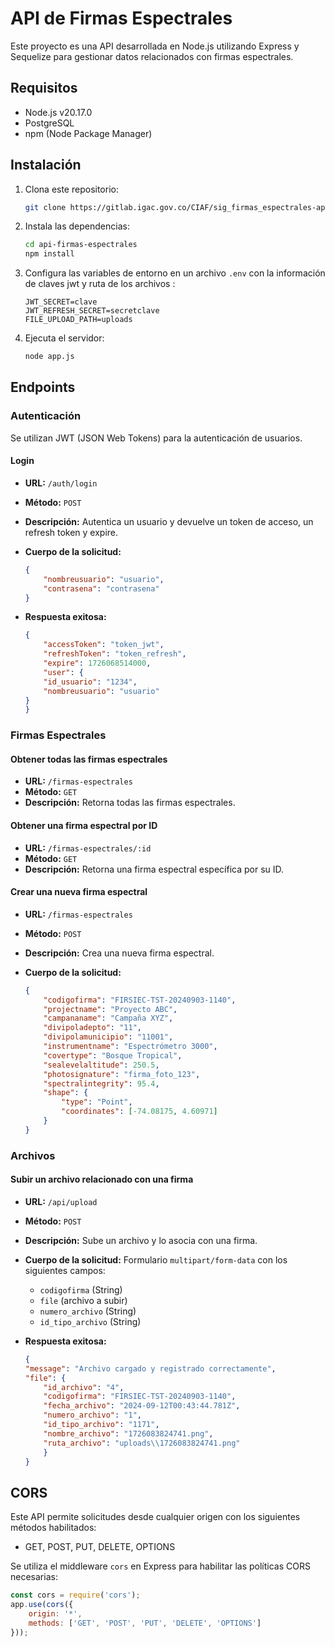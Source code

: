 # API de Firmas Espectrales

Este proyecto es una API desarrollada en Node.js utilizando Express y Sequelize para gestionar datos relacionados con firmas espectrales.

## Requisitos

- Node.js v20.17.0
- PostgreSQL
- npm (Node Package Manager)

## Instalación

1. Clona este repositorio:

    ```bash
    git clone https://gitlab.igac.gov.co/CIAF/sig_firmas_espectrales-api.git
    ```

2. Instala las dependencias:

    ```bash
    cd api-firmas-espectrales
    npm install
    ```

3. Configura las variables de entorno en un archivo `.env` con la información de claves jwt y ruta de los archivos :

    ```env
    JWT_SECRET=clave
    JWT_REFRESH_SECRET=secretclave
    FILE_UPLOAD_PATH=uploads

    ```

4. Ejecuta el servidor:

    ```bash
    node app.js
    ```

## Endpoints

### Autenticación

Se utilizan JWT (JSON Web Tokens) para la autenticación de usuarios.

#### Login

- **URL:** `/auth/login`
- **Método:** `POST`
- **Descripción:** Autentica un usuario y devuelve un token de acceso, un refresh token y expire.
- **Cuerpo de la solicitud:**

    ```json
    {
        "nombreusuario": "usuario",
        "contrasena": "contrasena"
    }
    ```

- **Respuesta exitosa:**

    ```json
    {
        "accessToken": "token_jwt",
        "refreshToken": "token_refresh",
        "expire": 1726068514000,
        "user": {
        "id_usuario": "1234",
        "nombreusuario": "usuario"
    }
    }
    ```

### Firmas Espectrales

#### Obtener todas las firmas espectrales

- **URL:** `/firmas-espectrales`
- **Método:** `GET`
- **Descripción:** Retorna todas las firmas espectrales.

#### Obtener una firma espectral por ID

- **URL:** `/firmas-espectrales/:id`
- **Método:** `GET`
- **Descripción:** Retorna una firma espectral específica por su ID.

#### Crear una nueva firma espectral

- **URL:** `/firmas-espectrales`
- **Método:** `POST`
- **Descripción:** Crea una nueva firma espectral.
- **Cuerpo de la solicitud:**

    ```json
    {
        "codigofirma": "FIRSIEC-TST-20240903-1140",
        "projectname": "Proyecto ABC",
        "campananame": "Campaña XYZ",
        "divipoladepto": "11",
        "divipolamunicipio": "11001",
        "instrumentname": "Espectrómetro 3000",
        "covertype": "Bosque Tropical",
        "sealevelaltitude": 250.5,
        "photosignature": "firma_foto_123",
        "spectralintegrity": 95.4,
        "shape": {
            "type": "Point",
            "coordinates": [-74.08175, 4.60971]
        }
    }
    ```

### Archivos

#### Subir un archivo relacionado con una firma

- **URL:** `/api/upload`
- **Método:** `POST`
- **Descripción:** Sube un archivo y lo asocia con una firma.
- **Cuerpo de la solicitud:** Formulario `multipart/form-data` con los siguientes campos:

    - `codigofirma` (String)
    - `file` (archivo a subir)
    - `numero_archivo` (String)
    - `id_tipo_archivo` (String)

- **Respuesta exitosa:**

    ```json
    {
    "message": "Archivo cargado y registrado correctamente",
    "file": {
        "id_archivo": "4",
        "codigofirma": "FIRSIEC-TST-20240903-1140",
        "fecha_archivo": "2024-09-12T00:43:44.781Z",
        "numero_archivo": "1",
        "id_tipo_archivo": "1171",
        "nombre_archivo": "1726083824741.png",
        "ruta_archivo": "uploads\\1726083824741.png"
        }
    }
    ```

## CORS

Este API permite solicitudes desde cualquier origen con los siguientes métodos habilitados:

- GET, POST, PUT, DELETE, OPTIONS

Se utiliza el middleware `cors` en Express para habilitar las políticas CORS necesarias:

```javascript
const cors = require('cors');
app.use(cors({
    origin: '*',
    methods: ['GET', 'POST', 'PUT', 'DELETE', 'OPTIONS']
}));

